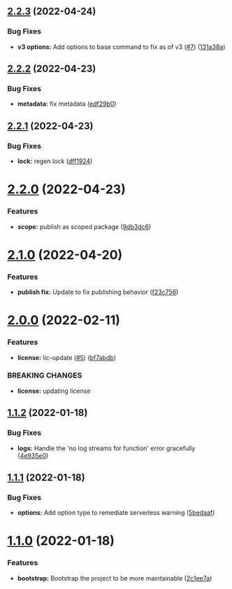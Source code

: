 ## [2.2.3](https://github.com/mdial89f/serverless-online/compare/v2.2.2...v2.2.3) (2022-04-24)


### Bug Fixes

* **v3 options:**  Add options to base command to fix as of v3 ([#7](https://github.com/mdial89f/serverless-online/issues/7)) ([131a38a](https://github.com/mdial89f/serverless-online/commit/131a38a1116a5ac53419481c4dd0bb0089a754e1))

## [2.2.2](https://github.com/mdial89f/serverless-online/compare/v2.2.1...v2.2.2) (2022-04-23)


### Bug Fixes

* **metadata:** fix metadata ([edf29b0](https://github.com/mdial89f/serverless-online/commit/edf29b0d7f923b3bc3829113eed1e358c9adac45))

## [2.2.1](https://github.com/mdial89f/serverless-online/compare/v2.2.0...v2.2.1) (2022-04-23)


### Bug Fixes

* **lock:** regen lock ([dff1924](https://github.com/mdial89f/serverless-online/commit/dff1924d6f47c918a18906b836a4f082351214c2))

# [2.2.0](https://github.com/mdial89f/serverless-online/compare/v2.1.0...v2.2.0) (2022-04-23)


### Features

* **scope:** publish as scoped package ([9db3dc6](https://github.com/mdial89f/serverless-online/commit/9db3dc615fc586c2d38467aeda48e45ccfe74f23))

# [2.1.0](https://github.com/mdial89f/serverless-online/compare/v2.0.0...v2.1.0) (2022-04-20)


### Features

* **publish fix:**  Update to fix publishing behavior ([f23c756](https://github.com/mdial89f/serverless-online/commit/f23c756e6cecc47bd7f35504233bdffdcf69a358))

# [2.0.0](https://github.com/mdial89f/serverless-online/compare/v1.1.2...v2.0.0) (2022-02-11)


### Features

* **license:**  lic-update ([#5](https://github.com/mdial89f/serverless-online/issues/5)) ([bf7abdb](https://github.com/mdial89f/serverless-online/commit/bf7abdb7c30023b76f29868b2bc1b9e09f8ae2b3))


### BREAKING CHANGES

* **license:** updating license

## [1.1.2](https://github.com/mdial89f/serverless-online/compare/v1.1.1...v1.1.2) (2022-01-18)


### Bug Fixes

* **logs:** Handle the 'no log streams for function' error gracefully ([4e935e0](https://github.com/mdial89f/serverless-online/commit/4e935e005835d3e1429f37ec2dc47d31300cbd7b))

## [1.1.1](https://github.com/mdial89f/serverless-online/compare/v1.1.0...v1.1.1) (2022-01-18)


### Bug Fixes

* **options:** Add option type to remediate serverless warning ([5bedaaf](https://github.com/mdial89f/serverless-online/commit/5bedaaf4624ca92102019efaecd384603e050379))

# [1.1.0](https://github.com/mdial89f/serverless-online/compare/v1.0.0...v1.1.0) (2022-01-18)


### Features

* **bootstrap:** Bootstrap the project to be more maintainable ([2c1ee7a](https://github.com/mdial89f/serverless-online/commit/2c1ee7a38f78f6e77afb8b88693221c6b1c8e083))
